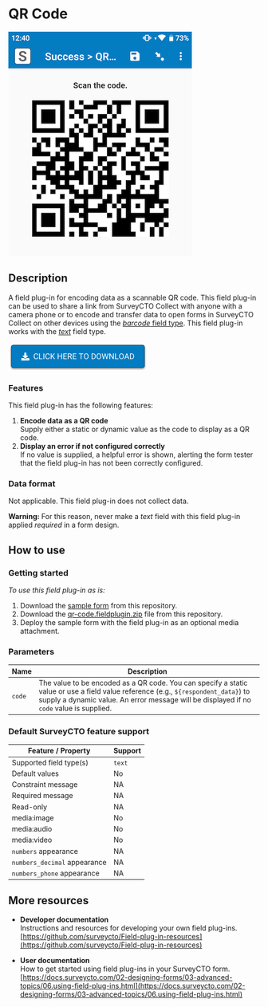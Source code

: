 # QR Code

![Default appearance for the 'baseline-text' field plug-in](extras/preview.png)

## Description

A field plug-in for encoding data as a scannable QR code. This field plug-in can be used to share a link from SurveyCTO Collect with anyone with a camera phone or to encode and transfer data to open forms in SurveyCTO Collect on other devices using the [*barcode* field type](https://docs.surveycto.com/02-designing-forms/01-core-concepts/03k.field-types-barcode.html). This field plug-in works with the [*text*](https://docs.surveycto.com/02-designing-forms/01-core-concepts/03a.field-types-text.html) field type.

[![Download now](extras/download-button.png)](https://github.com/surveycto/qr-code/raw/master/baseline-text.fieldplugin.zip)

### Features

This field plug-in has the following features:

1. **Encode data as a QR code**  
   Supply either a static or dynamic value as the code to display as a QR code.  
2. **Display an error if not configured correctly**  
   If no value is supplied, a helpful error is shown, alerting the form tester that the field plug-in has not been correctly configured.

### Data format

Not applicable. This field plug-in does not collect data.

**Warning:** For this reason, never make a *text* field with this field plug-in applied *required* in a form design.

## How to use

### Getting started

*To use this field plug-in as is:*

1. Download the [sample form]( https://github.com/surveycto/qr-code/raw/refs/heads/main/extras/Sample%20form%20-%20QR%20code%20field%20plug-in.xlsx) from this repository.
2. Download the [qr-code.fieldplugin.zip](https://github.com/surveycto/qr-code/raw/refs/heads/main/qr-code.fieldplugin.zip) file from this repository.
3. Deploy the sample form with the field plug-in as an optional media attachment.

### Parameters

| Name   | Description |
|--------|-------------|
| `code` | The value to be encoded as a QR code. You can specify a static value or use a field value reference (e.g., `${respondent_data}`) to supply a dynamic value. An error message will be displayed if no `code` value is supplied. |

### Default SurveyCTO feature support

| Feature / Property          | Support |
|-----------------------------|---------|
| Supported field type(s)      | `text`  |
| Default values               | No      |
| Constraint message           | NA      |
| Required message             | NA      |
| Read-only                    | NA      |
| media:image                  | No      |
| media:audio                  | No      |
| media:video                  | No      |
| `numbers` appearance         | NA      |
| `numbers_decimal` appearance | NA      |
| `numbers_phone` appearance   | NA      |

## More resources

* **Developer documentation**  
  Instructions and resources for developing your own field plug-ins.  
  [https://github.com/surveycto/Field-plug-in-resources](https://github.com/surveycto/Field-plug-in-resources)

* **User documentation**  
  How to get started using field plug-ins in your SurveyCTO form.  
  [https://docs.surveycto.com/02-designing-forms/03-advanced-topics/06.using-field-plug-ins.html](https://docs.surveycto.com/02-designing-forms/03-advanced-topics/06.using-field-plug-ins.html)
